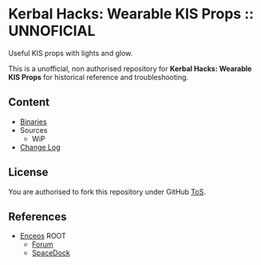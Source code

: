 # Kerbal Hacks: Wearable KIS Props :: UNNOFICIAL

Useful KIS props with lights and glow.

This is a unofficial, non authorised repository for **Kerbal Hacks: Wearable KIS Props** for historical reference and troubleshooting.


## Content
* [Binaries](https://github.com/net-lisias-ksph/KerbalHacks-WearableKisProps/tree/Archive)
* Sources
	+ WiP
* [Change Log](./CHANGE_LOG.md)


## License

You are authorised to fork this repository under GitHub [ToS](https://help.github.com/articles/github-terms-of-service/).


## References

* [Enceos](https://forum.kerbalspaceprogram.com/index.php?/profile/110725-enceos/) ROOT
    + [Forum](https://forum.kerbalspaceprogram.com/index.php?/topic/153654-*)
    + [SpaceDock](https://spacedock.info/mod/1120/Kerbal%20Hack:%20Wearable%20KIS%20Props)
